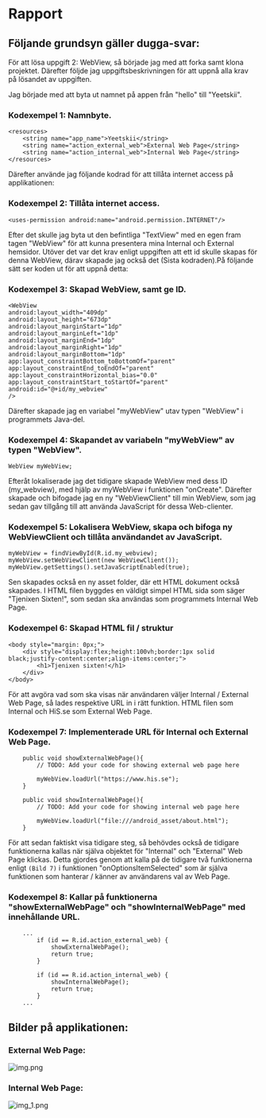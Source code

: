 
# Rapport

## Följande grundsyn gäller dugga-svar:

För att lösa uppgift 2: WebView, så började jag med att forka samt klona projektet. Därefter följde jag uppgiftsbeskrivningen
för att uppnå alla krav på lösandet av uppgiften.

Jag började med att byta ut namnet på appen från "hello" till "Yeetskii".
### Kodexempel 1: Namnbyte.
```
<resources>
    <string name="app_name">Yeetskii</string>
    <string name="action_external_web">External Web Page</string>
    <string name="action_internal_web">Internal Web Page</string>
</resources>
```

Därefter använde jag följande kodrad för att tillåta internet access på applikationen:
### Kodexempel 2: Tillåta internet access.
```
<uses-permission android:name="android.permission.INTERNET"/>
```

Efter det skulle jag byta ut den befintliga "TextView" med en egen fram tagen "WebView" för att kunna
presentera mina Internal och External hemsidor. Utöver det var det krav enligt uppgiften att ett id skulle skapas
för denna WebView, därav skapade jag också det (Sista kodraden).På följande sätt ser koden ut för att uppnå detta:
### Kodexempel 3: Skapad WebView, samt ge ID.
```
<WebView
android:layout_width="409dp"
android:layout_height="673dp"
android:layout_marginStart="1dp"
android:layout_marginLeft="1dp"
android:layout_marginEnd="1dp"
android:layout_marginRight="1dp"
android:layout_marginBottom="1dp"
app:layout_constraintBottom_toBottomOf="parent"
app:layout_constraintEnd_toEndOf="parent"
app:layout_constraintHorizontal_bias="0.0"
app:layout_constraintStart_toStartOf="parent"
android:id="@+id/my_webview"
/>
```

Därefter skapade jag en variabel "myWebView" utav typen "WebView" i programmets Java-del.
### Kodexempel 4: Skapandet av variabeln "myWebView" av typen "WebView".
```
WebView myWebView;
```
Efteråt lokaliserade jag det tidigare skapade WebView med dess ID (my_webview), med hjälp av myWebView i funktionen "onCreate".
Därefter skapade och bifogade jag en ny "WebViewClient" till min WebView, som jag sedan gav tillgång
till att använda JavaScript för dessa Web-clienter.
### Kodexempel 5: Lokalisera WebView, skapa och bifoga ny WebViewClient och tillåta användandet av JavaScript.
```
myWebView = findViewById(R.id.my_webview);
myWebView.setWebViewClient(new WebViewClient());
myWebView.getSettings().setJavaScriptEnabled(true);
```

Sen skapades också en ny asset folder, där ett HTML dokument också skapades.
I HTML filen byggdes en väldigt simpel HTML sida som säger "Tjenixen Sixten!", som sedan ska användas
som programmets Internal Web Page.
### Kodexempel 6: Skapad HTML fil / struktur
```
<body style="margin: 0px;">
    <div style="display:flex;height:100vh;border:1px solid black;justify-content:center;align-items:center;">
        <h1>Tjenixen sixten!</h1>
    </div>
</body>
```

För att avgöra vad som ska visas när användaren väljer Internal / External Web Page, så lades respektive
URL in i rätt funktion. HTML filen som Internal och HiS.se som External Web Page.
### Kodexempel 7: Implementerade URL för Internal och External Web Page.
```
    public void showExternalWebPage(){
        // TODO: Add your code for showing external web page here

        myWebView.loadUrl("https://www.his.se");
    }

    public void showInternalWebPage(){
        // TODO: Add your code for showing internal web page here

        myWebView.loadUrl("file:///android_asset/about.html");
    }
```

För att sedan faktiskt visa tidigare steg, så behövdes också de tidigare funktionerna kallas när själva objektet
för "Internal" och "External" Web Page klickas. Detta gjordes genom att kalla på de tidigare två funktionerna
enligt ```(Bild 7)``` i funktionen "onOptionsItemSelected" som är själva funktionen som hanterar / känner av användarens val
av Web Page.
### Kodexempel 8: Kallar på funktionerna "showExternalWebPage" och "showInternalWebPage" med innehållande URL.
```
    ...
        if (id == R.id.action_external_web) {
            showExternalWebPage();
            return true;
        }

        if (id == R.id.action_internal_web) {
            showInternalWebPage();
            return true;
        }
    ...
```


## Bilder på applikationen:

### External Web Page:
![img.png](img.png)

### Internal Web Page:
![img_1.png](img_1.png)
